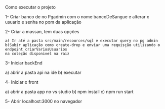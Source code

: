 Como executar o projeto

1- Criar banco de no Pgadmin com o nome bancoDeSangue e alterar o usuario e senha no pom da aplicação

2- Criar a massan, tem duas opções

    a) Ir até a pasta src/main/resources/sql e executar query no pg admin
    b)Subir aplicação como create-drop e enviar uma requisção utilizando o endpoint criarVariosUsuarios
    na coleção disponivel na raiz

3- Iniciar backEnd

   a) abrir a pasta api na ide 
   b) executar

4- Iniciar o front

   a) abrir a pasta app no vs studio
   b) npm install
   c) npm run start

5- Abrir localhost:3000 no navegador
